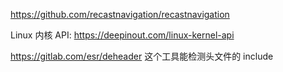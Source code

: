 
https://github.com/recastnavigation/recastnavigation

Linux 内核 API: https://deepinout.com/linux-kernel-api

https://gitlab.com/esr/deheader 这个工具能检测头文件的 include
